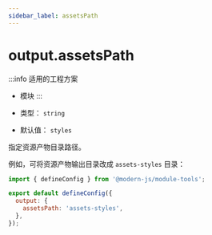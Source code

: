 ```yaml
---
sidebar_label: assetsPath
---
```


# output.assetsPath

:::info 适用的工程方案
* 模块
:::

* 类型： `string`
* 默认值： `styles`


指定资源产物目录路径。

例如，可将资源产物输出目录改成 `assets-styles` 目录：

```js title="modern.config.js"
import { defineConfig } from '@modern-js/module-tools';

export default defineConfig({
  output: {
    assetsPath: 'assets-styles',
  },
});
```
